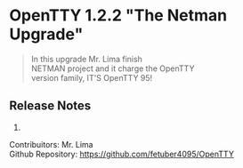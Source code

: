 # OpenTTY 1.2.2 "The Netman Upgrade"

> In this upgrade Mr. Lima finish  
> NETMAN project and it charge the OpenTTY  
> version family, IT'S OpenTTY 95!  

## Release Notes

1. 

Contribuitors: Mr. Lima  
Github Repository: https://github.com/fetuber4095/OpenTTY